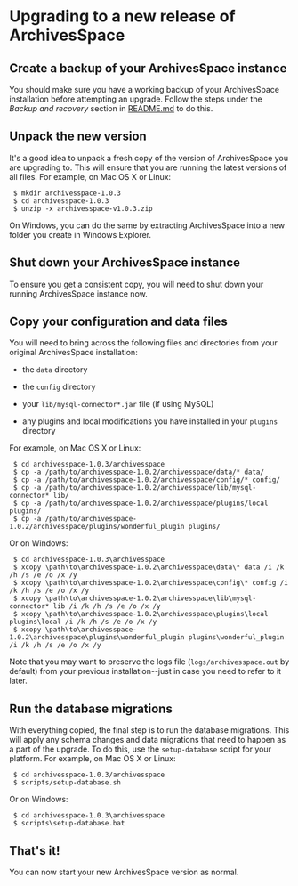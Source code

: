# Upgrading to a new release of ArchivesSpace

## Create a backup of your ArchivesSpace instance

You should make sure you have a working backup of your ArchivesSpace
installation before attempting an upgrade.  Follow the steps
under the *Backup and recovery* section in [README.md](https://github.com/archivesspace/archivesspace/blob/master/README.md) to do this.


## Unpack the new version

It's a good idea to unpack a fresh copy of the version of
ArchivesSpace you are upgrading to.  This will ensure that you are
running the latest versions of all files.  For example, on Mac OS X or
Linux:

     $ mkdir archivesspace-1.0.3
     $ cd archivesspace-1.0.3
     $ unzip -x archivesspace-v1.0.3.zip

On Windows, you can do the same by extracting ArchivesSpace into a new
folder you create in Windows Explorer.

## Shut down your ArchivesSpace instance

To ensure you get a consistent copy, you will need to shut down your
running ArchivesSpace instance now.


## Copy your configuration and data files

You will need to bring across the following files and directories from
your original ArchivesSpace installation:

  * the `data` directory

  * the `config` directory

  * your `lib/mysql-connector*.jar` file (if using MySQL)

  * any plugins and local modifications you have installed in your `plugins` directory

For example, on Mac OS X or Linux:

     $ cd archivesspace-1.0.3/archivesspace
     $ cp -a /path/to/archivesspace-1.0.2/archivesspace/data/* data/
     $ cp -a /path/to/archivesspace-1.0.2/archivesspace/config/* config/
     $ cp -a /path/to/archivesspace-1.0.2/archivesspace/lib/mysql-connector* lib/
     $ cp -a /path/to/archivesspace-1.0.2/archivesspace/plugins/local plugins/
     $ cp -a /path/to/archivesspace-1.0.2/archivesspace/plugins/wonderful_plugin plugins/

Or on Windows:

     $ cd archivesspace-1.0.3\archivesspace
     $ xcopy \path\to\archivesspace-1.0.2\archivesspace\data\* data /i /k /h /s /e /o /x /y
     $ xcopy \path\to\archivesspace-1.0.2\archivesspace\config\* config /i /k /h /s /e /o /x /y
     $ xcopy \path\to\archivesspace-1.0.2\archivesspace\lib\mysql-connector* lib /i /k /h /s /e /o /x /y
     $ xcopy \path\to\archivesspace-1.0.2\archivesspace\plugins\local plugins\local /i /k /h /s /e /o /x /y
     $ xcopy \path\to\archivesspace-1.0.2\archivesspace\plugins\wonderful_plugin plugins\wonderful_plugin /i /k /h /s /e /o /x /y


Note that you may want to preserve the logs file (`logs/archivesspace.out` 
by default) from your previous installation--just in case you need to 
refer to it later.


## Run the database migrations

With everything copied, the final step is to run the database
migrations.  This will apply any schema changes and data migrations
that need to happen as a part of the upgrade.  To do this, use the
`setup-database` script for your platform. For example, on Mac OS X
or Linux:

     $ cd archivesspace-1.0.3/archivesspace
     $ scripts/setup-database.sh

Or on Windows:

     $ cd archivesspace-1.0.3\archivesspace
     $ scripts\setup-database.bat

## That's it!

You can now start your new ArchivesSpace version as normal.
